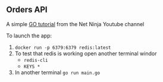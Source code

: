 ## Orders API

A simple [GO tutorial](https://www.youtube.com/playlist?list=PL4cUxeGkcC9iImF8w9FbFOc2UntutL9Wv) from the Net Ninja Youtube channel

To launch the app:
1. `docker run -p 6379:6379 redis:latest`
2. To test that redis is working open another terminal windor
   - `redis-cli`
   - `KEYS * ` 
3. In another terminal `go run main.go`